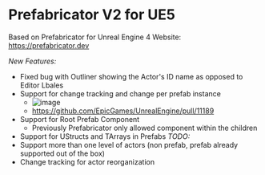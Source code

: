 Prefabricator V2 for UE5
=====================

Based on Prefabricator for Unreal Engine 4
Website: https://prefabricator.dev

*New Features:*
* Fixed bug with Outliner showing the Actor's ID name as opposed to Editor Lbales
* Support for change tracking and change per prefab instance
  * ![image](https://github.com/perrauo/prefabricator/assets/24371247/25ea2d3e-f1d5-429c-9500-b0b92cc71374)
  * https://github.com/EpicGames/UnrealEngine/pull/11189
* Support for Root Prefab Component
  * Previously Prefabricator only allowed component within the children
* Support for UStructs and TArrays in Prefabs
*TODO:*
* Support more than one level of actors (non prefab, prefab already supported out of the box)
* Change tracking for actor reorganization

